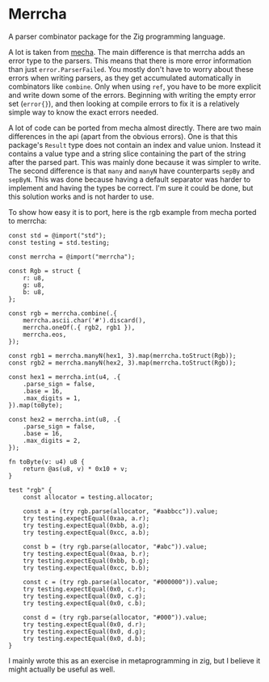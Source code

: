 # Merrcha

A parser combinator package for the Zig programming language.

A lot is taken from [mecha](https://github.com/Hejsil/mecha). The main
difference is that merrcha adds an error type to the parsers. This means that
there is more error information than just `error.ParserFailed`. You mostly don't
have to worry about these errors when writing parsers, as they get accumulated
automatically in combinators like `combine`. Only when using `ref`, you have
to be more explicit and write down some of the errors. Beginning with writing
the empty error set (`error{}`), and then looking at compile errors to fix it
is a relatively simple way to know the exact errors needed.

A lot of code can be ported from mecha almost directly. There are two main
differences in the api (apart from the obvious errors). One is that this
package's `Result` type does not contain an index and value union. Instead it
contains a value type and a string slice containing the part of the string
after the parsed part. This was mainly done because it was simpler to write.
The second difference is that `many` and `manyN` have counterparts `sepBy` and
`sepByN`. This was done because having a default separator was harder to
implement and having the types be correct. I'm sure it could be done, but this
solution works and is not harder to use.

To show how easy it is to port, here is the rgb example from mecha ported to
merrcha:

```zig
const std = @import("std");
const testing = std.testing;

const merrcha = @import("merrcha");

const Rgb = struct {
    r: u8,
    g: u8,
    b: u8,
};

const rgb = merrcha.combine(.{
    merrcha.ascii.char('#').discard(),
    merrcha.oneOf(.{ rgb2, rgb1 }),
    merrcha.eos,
});

const rgb1 = merrcha.manyN(hex1, 3).map(merrcha.toStruct(Rgb));
const rgb2 = merrcha.manyN(hex2, 3).map(merrcha.toStruct(Rgb));

const hex1 = merrcha.int(u4, .{
    .parse_sign = false,
    .base = 16,
    .max_digits = 1,
}).map(toByte);

const hex2 = merrcha.int(u8, .{
    .parse_sign = false,
    .base = 16,
    .max_digits = 2,
});

fn toByte(v: u4) u8 {
    return @as(u8, v) * 0x10 + v;
}

test "rgb" {
    const allocator = testing.allocator;

    const a = (try rgb.parse(allocator, "#aabbcc")).value;
    try testing.expectEqual(0xaa, a.r);
    try testing.expectEqual(0xbb, a.g);
    try testing.expectEqual(0xcc, a.b);

    const b = (try rgb.parse(allocator, "#abc")).value;
    try testing.expectEqual(0xaa, b.r);
    try testing.expectEqual(0xbb, b.g);
    try testing.expectEqual(0xcc, b.b);

    const c = (try rgb.parse(allocator, "#000000")).value;
    try testing.expectEqual(0x0, c.r);
    try testing.expectEqual(0x0, c.g);
    try testing.expectEqual(0x0, c.b);

    const d = (try rgb.parse(allocator, "#000")).value;
    try testing.expectEqual(0x0, d.r);
    try testing.expectEqual(0x0, d.g);
    try testing.expectEqual(0x0, d.b);
}
```

I mainly wrote this as an exercise in metaprogramming in zig, but I believe
it might actually be useful as well.

